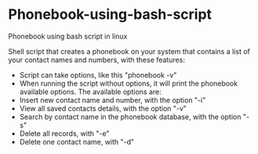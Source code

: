 # Phonebook-using-bash-script
Phonebook using bash script in linux

Shell script that creates a phonebook on your system that contains a list of your
contact names and numbers, with these features:
- Script can take options, like this "phonebook -v"
- When running the script without options, it will print the phonebook available
options.
The available options are:
- Insert new contact name and number, with the option "-i"
- View all saved contacts details, with the option "-v"
- Search by contact name in the phonebook database, with the option "-s"
- Delete all records, with "-e"
- Delete one contact name, with "-d"
